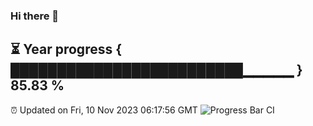### Hi there 👋
⏳ Year progress { █████████████████████████▁▁▁▁▁ } 85.83 %
---
⏰ Updated on Fri, 10 Nov 2023 06:17:56 GMT
![Progress Bar CI](https://github.com/liununu/liununu/workflows/Progress%20Bar%20CI/badge.svg)
